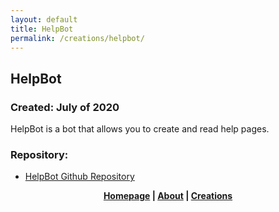 ```yaml
---
layout: default
title: HelpBot
permalink: /creations/helpbot/
---
```

## HelpBot
### Created: July of 2020
HelpBot is a bot that allows you to create and read help pages.    
### Repository:
* [HelpBot Github Repository](https://github.com/xf8b/HelpBot)
<p align="center">
  <strong> <a href="https://xf8b.github.io">Homepage</a> | <a href="https://xf8b.github.io/about/">About</a> | <a href="https://xf8b.github.io/creations/">Creations</a> </strong>
</p>
